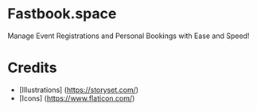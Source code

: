 # Fastbook.space
Manage Event Registrations and Personal Bookings with Ease and Speed!

# Credits
- [Illustrations] (https://storyset.com/)
- [Icons] (https://www.flaticon.com/)